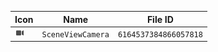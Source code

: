| Icon | Name | File ID |
| ---  | ---  | ---     |
| ![](SceneViewCamera.png) | `SceneViewCamera` | `6164537384866057818` |
